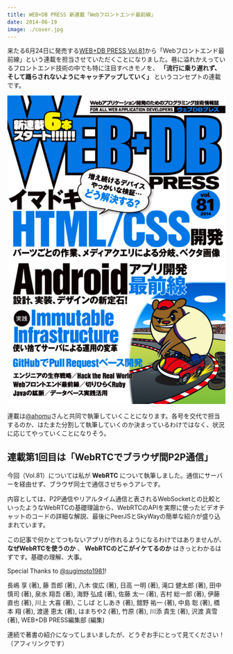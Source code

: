 ```yaml
---
title: WEB+DB PRESS 新連載「Webフロントエンド最前線」
date: 2014-06-19
image: ./cover.jpg
---
```


来たる6月24日に発売する[WEB+DB PRESS Vol.81](http://www.amazon.co.jp/gp/product/4774165069/)から「Webフロントエンド最前線」という連載を担当させていただくことになりました。巷に溢れかえっているフロントエンド技術の中でも特に注目すべきモノを、 **「流行に乗り遅れず、そして踊らされないようにキャッチアップしていく」** というコンセプトの連載です。

![](./cover.jpg)

連載は[@ahomu](http://twitter.com/ahomu)さんと共同で執筆していくことになります。各号を交代で担当するのか、はたまた分割して執筆していくのか決まっているわけではなく、状況に応じてやっていくことになりそう。

## 連載第1回目は「WebRTCでブラウザ間P2P通信」

今回（Vol.81）については私が **WebRTC** について執筆しました。通信にサーバーを経由せず、ブラウザ同士で通信させちゃうアレです。

内容としては、P2P通信やリアルタイム通信と表されるWebSocketとの比較といったようなWebRTCの基礎理論から、WebRTCのAPIを実際に使ったビデオチャットのコードの詳細な解説、最後にPeerJSとSkyWayの簡単な紹介が盛り込まれています。

この記事で何かとてつもないアプリが作れるようになるわけではありませんが、 **なぜWebRTCを使うのか** 、 **WebRTCのどこがイケてるのか** はきっとわかるはずです。基礎の理解、大事。

Special Thanks to [@sugimoto1981](http://twitter.com/sugimoto1981)!

<affiliate-link
  src="https://images-na.ssl-images-amazon.com/images/I/61CJ%2BwUVNpL._SX353_BO1,204,203,200_.jpg"
  href="https://www.amazon.co.jp/dp/4774165069/"
  tag="1000ch-22"
  title="WEB+DB PRESS Vol.81">
  長嶋 享 (著), 藤 吾郎  (著), 八木 俊広 (著), 日高 一明 (著), 滝口 健太郎 (著), 田中 慎司  (著), 泉水 翔吾  (著), 海野 弘成  (著), 佐藤 太一 (著), 吉村 総一郎 (著), 伊藤 直也 (著), 川上 大喜 (著), こしば としあき (著), 舘野 祐一 (著), 中島 聡 (著), 橋本 翔 (著), 渡邊 恵太 (著), はまちや2 (著), 竹原 (著), 川添 貴生 (著), 沢渡 真雪 (著), WEB+DB PRESS編集部 (編集)
</affiliate-link>

連続で著書の紹介になってしまいましたが、どうぞお手にとって見てください！（アフィリンクです）
